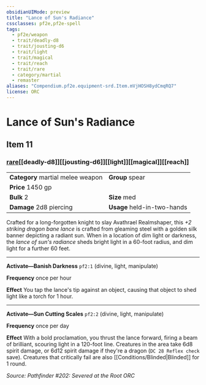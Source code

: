```yaml
---
obsidianUIMode: preview
title: "Lance of Sun's Radiance"
cssclasses: pf2e,pf2e-spell
tags:
  - pf2e/weapon
  - trait/deadly-d8
  - trait/jousting-d6
  - trait/light
  - trait/magical
  - trait/reach
  - trait/rare
  - category/martial
  - remaster
aliases: "Compendium.pf2e.equipment-srd.Item.mVjHOSH8ydCmqRQ7"
license: ORC
---
```

# Lance of Sun's Radiance
## Item 11
### [rare](rare "Rare Rarity Trait")[[deadly-d8]][[jousting-d6]][[light]][[magical]][[reach]]

|  |  |
| -- | -- |
| **Category** martial melee weapon | **Group** spear |
| **Price** 1450 gp |  |
| **Bulk** 2 | **Size** med |
| **Damage** 2d8 piercing  | **Usage** held-in-two-hands |



Crafted for a long-forgotten knight to slay Avathrael Realmshaper, this _+2 striking dragon bane lance_ is crafted from gleaming steel with a golden silk banner depicting a radiant sun. When in a location of dim light or darkness, the _lance of sun's radiance_ sheds bright light in a 60-foot radius, and dim light for a further 60 feet.

* * *

**Activate—Banish Darkness** `pf2:1` (divine, light, manipulate)

**Frequency** once per hour

**Effect** You tap the lance's tip against an object, causing that object to shed light like a torch for 1 hour.

* * *

**Activate—Sun Cutting Scales** `pf2:2` (divine, light, manipulate)

**Frequency** once per day

**Effect** With a bold proclamation, you thrust the lance forward, firing a beam of brilliant, scouring light in a 120-foot line. Creatures in the area take 6d8 spirit damage, or 6d12 spirit damage if they're a dragon (`DC 28 Reflex check` save). Creatures that critically fail are also [[Conditions/Blinded|Blinded]] for 1 round.

*Source: Pathfinder #202: Severed at the Root*
*ORC*